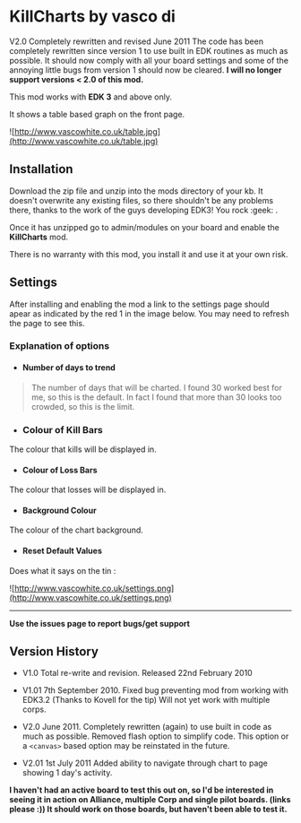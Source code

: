 # KillCharts by vasco di #

V2.0 Completely rewritten and revised June 2011
The code has been completely rewritten since version 1 to use built in EDK routines as much as possible. It should now comply with all your board settings and some of the annoying little bugs from version 1 should now be cleared.
**I will no longer support versions < 2.0 of this mod.**

This mod works with **EDK 3** and above only.

It shows a table based graph on the front page.

![http://www.vascowhite.co.uk/table.jpg](http://www.vascowhite.co.uk/table.jpg)

## Installation ##
Download the zip file and unzip into the mods directory of your kb. It doesn't overwrite any existing files, so there shouldn't be any problems there, thanks to the work of the guys developing EDK3! You rock  :geek: .

Once it has unzipped go to admin/modules on your board and enable the **KillCharts** mod.

There is no warranty with this mod, you install it and use it at your own risk.


## Settings ##
After installing and enabling the mod a link to the settings page should apear as indicated by the red 1 in the image below. You may need to refresh the page to see this.

### Explanation of options ###
  * #### Number of days to trend ####
> The number of days that will be charted. I found 30 worked best for  me, so this is the default. In fact I found that more than 30 looks too crowded, so this is the limit.

  * ### Colour of Kill Bars ###
The colour that kills will be displayed in.

  * #### Colour of Loss Bars ####
The colour that losses will be displayed in.
  * #### Background Colour ####
The colour of the chart background.
  * #### Reset Default Values ####
Does what it says on the tin :


![http://www.vascowhite.co.uk/settings.png](http://www.vascowhite.co.uk/settings.png)


---


**Use the issues page to report bugs/get support**

## Version History ##

  * V1.0 Total re-write and revision.
Released 22nd February 2010

  * V1.01 7th September 2010.
Fixed bug preventing mod from working with EDK3.2 (Thanks to Kovell for the tip)
Will not yet work with multiple corps.

  * V2.0 June 2011.
Completely rewritten (again) to use built in code as much as possible.
Removed flash option to simplify code. This option or a `<canvas>` based option may be reinstated in the future.

  * V2.01 1st July 2011
Added ability to navigate through chart to page showing 1 day's activity.

**I haven't had an active board to test this out on, so I'd be interested in seeing it in action on Alliance, multiple Corp and single pilot boards.
(links please :))
It should work on those boards, but haven't been able to test it.**